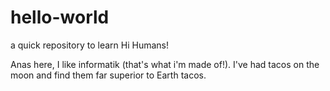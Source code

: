 # hello-world
a quick repository to learn
Hi Humans!

Anas here, I like informatik (that's what i'm made of!).
I've had tacos on the moon and find them far superior to Earth tacos.
